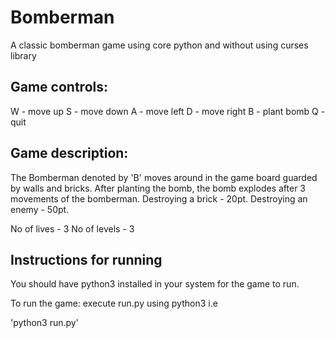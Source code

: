 # Bomberman
A classic bomberman game using core python and without using curses library

## Game controls:

W - move up
S - move down
A - move left
D - move right
B - plant bomb
Q - quit

## Game description:

The Bomberman denoted by 'B' moves around in the game board guarded by walls and
bricks. After planting the bomb, the bomb explodes after 3 movements of the bomberman.
Destroying a brick  - 20pt.
Destroying an enemy - 50pt.

No of lives - 3
No of levels - 3


## Instructions for running

You should have python3 installed in your system for the game to run.

To run the game:
execute run.py using python3 i.e

'python3 run.py'
